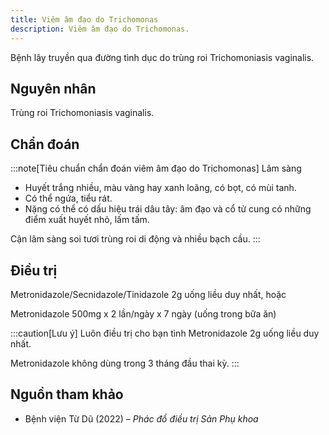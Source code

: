 ```yaml
---
title: Viêm âm đạo do Trichomonas
description: Viêm âm đạo do Trichomonas.
---
```


Bệnh lây truyền qua đường tình dục do trùng roi Trichomoniasis vaginalis.

## Nguyên nhân

Trùng roi Trichomoniasis vaginalis.

## Chẩn đoán

:::note[Tiêu chuẩn chẩn đoán viêm âm đạo do Trichomonas]
Lâm sàng

- Huyết trắng nhiều, màu vàng hay xanh loãng, có bọt, có mùi tanh.
- Có thể ngứa, tiểu rát.
- Nặng có thể có dấu hiệu trái dâu tây: âm đạo và cổ tử cung có những điểm xuất huyết nhỏ, lấm tấm.

Cận lâm sàng soi tươi trùng roi di động và nhiều bạch cầu.
:::

## Điều trị

Metronidazole/Secnidazole/Tinidazole 2g uống liều duy nhất, hoặc

Metronidazole 500mg x 2 lần/ngày x 7 ngày (uống trong bữa ăn)

:::caution[Lưu ý]
Luôn điều trị cho bạn tình Metronidazole 2g uống liều duy nhất.

Metronidazole không dùng trong 3 tháng đầu thai kỳ.
:::

## Nguồn tham khảo

- Bệnh viện Từ Dũ (2022) – _Phác đồ điều trị Sản Phụ khoa_
